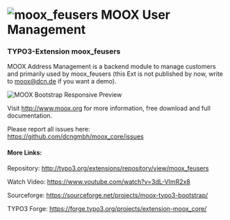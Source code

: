 ![moox_feusers](https://raw.github.com/dcngmbh/moox_feusers/master/ext_icon64.png)  MOOX User Management
=========

### TYPO3-Extension moox_feusers

MOOX Address Management is a backend module to manage customers and primarily used by moox_feusers (this Ext is not published by now, write to moox@dcn.de if you want a demo).

![MOOX Bootstrap Responsive Preview](https://raw.github.com/dcngmbh/moox_feusers/master/ext_preview_forge.jpg)

Visit http://www.moox.org for more information, free download and full documentation.

Please report all issues here: https://github.com/dcngmbh/moox_core/issues

#### More Links:

Repository: http://typo3.org/extensions/repository/view/moox_feusers

Watch Video: https://www.youtube.com/watch?v=3dL-VImR2x8

Sourceforge: https://sourceforge.net/projects/moox-typo3-bootstrap/

TYPO3 Forge: https://forge.typo3.org/projects/extension-moox_core/
